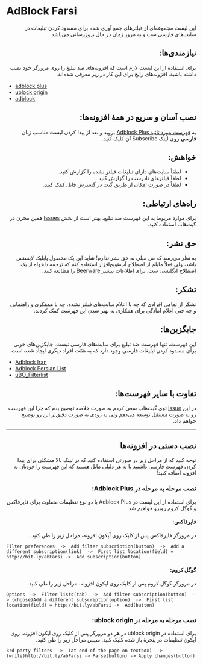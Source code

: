 # AdBlock Farsi

<p dir="rtl">
این لیست مجموعه‌ای از فیلترهای جمع آوری شده برای مسدود کردن تبلیغات در سایت‌های فارسی ست و به مرور زمان در حال بروزرسانی می‌باشد.
</p>

<h2 dir="rtl">
نیازمندی‌ها:
</h2>
<p dir="rtl">
برای استفاده از این لیست لازم است که افزونه‌های ضد تبلیغ را روی مرورگر خود نصب داشته باشید. افزونه‌های رایج برای این کار در زیر معرفی شده‌اند.
</p>

- [adblock plus](https://adblockplus.org/)
- [ublock origin](https://github.com/gorhill/uBlock/)
- [adblock](https://getadblock.com/)

<h2 dir="rtl">
نصب آسان و سریع در همهٔ افزونه‌ها:
</h2>
<p dir="rtl">
به <a href="https://adblockplus.org/subscriptions">فهرست مورد تائید Adblock Plus</a> بروید و بعد از پیدا کردن لیست مناسب زبان <b>فارسی</b>  روی لینک Subscribe آن کلیک کنید.
</p>

<h2 dir="rtl">
خواهش:
</h2>
<ul dir="rtl">
	<li>لطفاً سایت‌های دارای تبلیغات فیلتر نشده را گزارش کنید.</li>
	<li>لطفاً فیلترهای نادرست را گزارش کنید.</li>
	<li>لطفاً در صورت امکان از طریق گیت در گسترش فایل کمک کنید.</li>
</ul>

<h2 dir="rtl">
راه‌های ارتباطی:
</h2>

<p dir="rtl">
برای موارد مربوط به این فهرست ضد تبلیغ، بهتر است از بخش <a href="https://github.com/SlashArash/adblockfa/issues">Issues</a> همین مخزن در گیت‌هاب استفاده کنید.

<h2 dir="rtl">
حق نشر:
</h2>
<p dir="rtl">
به نظر می‌رسد که من میلی به حق نشر ندارم! شاید این یک محصول پابلیک لایسنس باشد، ولی فعلاً مایلم از اصطلاح آب‌هویج‌افزار استفاده کنم که ترجمه دلخواه از یک اصطلاح انگلیسی ست. برای اطلاعات بیشتر <a href="https://en.wikipedia.org/wiki/Beerware">Beerware</a> را مطالعه کنید.
</p>
<h2 dir="rtl">
تشکر:
</h2>
<p dir="rtl">
تشکر از تمامی افرادی که چه با اعلام سایت‌های فیلتر نشده، چه با همفکری و راهنمایی و چه حتی اعلام آمادگی برای همکاری به بهتر شدن این فهرست کمک کردند.
</p>
<h2 dir="rtl">
جایگزین‌ها:
</h2>
<p dir="rtl">
این فهرست، تنها فهرست ضد تبلیغ برای سایت‌های فارسی نیست. جایگزین‌های خوبی برای مسدود کردن تبلیغات فارسی وجود دارد که به همّت افراد دیگری ایجاد شده است.
</p>
<ul>
	<li><a href="https://github.com/farrokhi/adblock-iran">Adblock Iran</a></li>
	<li><a href="https://ideone.com/K452p">Adblock Persian List</a></li>
	<li><a href="https://github.com/nimasaj/uBO_Filterlist/">uBO_Filterlist</a></li>
</ul>
<h2 dir="rtl">
تفاوت با سایر فهرست‌ها:
</h2>
<p dir="rtl">
در این <a href="https://github.com/SlashArash/adblockfa/issues/4">issue</a> توی گیت‌هاب سعی کردم به صورت خلاصه توضیح بدم که چرا این فهرست رو به صورت مستقل توسعه می‌دهم ولی به زودی به صورت دقیق‌تر این رو توضیح خواهم داد.
</p>

---

<h2 dir="rtl">
نصب دستی در افزونه‌ها
</h2>
<p dir="rtl">
توجه کنید که از مراحل زیر در صورتی استفاده کنید که در لینک بالا مشکلی برای پیدا کردن فهرست فارسی داشتید یا به هر دلیلی مایل هستید که این فهرست را خودتان به افزونه اضافه کنید!
</p>

<h3 dir="rtl">
نصب مرحله به مرحله در Adblock Plus:
</h3>
<p dir="rtl">
برای استفاده از این لیست در Adblock Plus با دو نوع تنظیمات متفاوت برای فایرفاکس و گوگل کروم روبرو خواهیم شد.
</p>
<h4 dir="rtl">
فایرفاکس:
</h4>
<p dir="rtl">
در مرورگر فایرفاکس پس از کلیک روی آیکون افزونه، مراحل زیر را طی کنید.
</p>

    Filter preferences  ->  Add filter subscription(button)  ->  Add a different subscription(link)  ->  First list location(field) = http://bit.ly/abFarsi ->  Add subscription(button)

<h4 dir="rtl">
گوگل کروم:
</h4>
<p dir="rtl">
در مرورگر گوگل کروم پس از کلیک روی آیکون افزونه، مراحل زیر را طی کنید.

    Options  ->  Filter lists(tab)  ->  Add filter subscription(button)  -> (choose)Add a different subscription(option)  ->  First list location(field) = http://bit.ly/abFarsi ->  Add(button)

<h3 dir="rtl">
نصب مرحله به مرحله در ublock origin:
</h3>
<p dir="rtl">
برای استفاده در ublock origin در هر دو مرورگر پس از کلیک روی آیکون افزونه، روی آیکون تنظیمات در پنجرهٔ باز شده کلیک کنید. سپس مراحل زیر را طی کنید.
</p>

    3rd-party filters  ->  (at end of the page on textbox)  ->  (write)http://bit.ly/abFarsi -> Parse(button) -> Apply changes(button)
